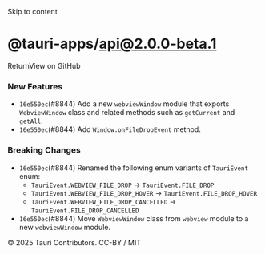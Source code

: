 Skip to content
# @tauri-apps/api@2.0.0-beta.1
ReturnView on GitHub
### New Features
  * `16e550ec`(#8844) Add a new `webviewWindow` module that exports `WebviewWindow` class and related methods such as `getCurrent` and `getAll`.
  * `16e550ec`(#8844) Add `Window.onFileDropEvent` method.


### Breaking Changes
  * `16e550ec`(#8844) Renamed the following enum variants of `TauriEvent` enum:
    * `TauriEvent.WEBVIEW_FILE_DROP` -> `TauriEvent.FILE_DROP`
    * `TauriEvent.WEBVIEW_FILE_DROP_HOVER` -> `TauriEvent.FILE_DROP_HOVER`
    * `TauriEvent.WEBVIEW_FILE_DROP_CANCELLED` -> `TauriEvent.FILE_DROP_CANCELLED`
  * `16e550ec`(#8844) Move `WebviewWindow` class from `webview` module to a new `webviewWindow` module.


© 2025 Tauri Contributors. CC-BY / MIT
